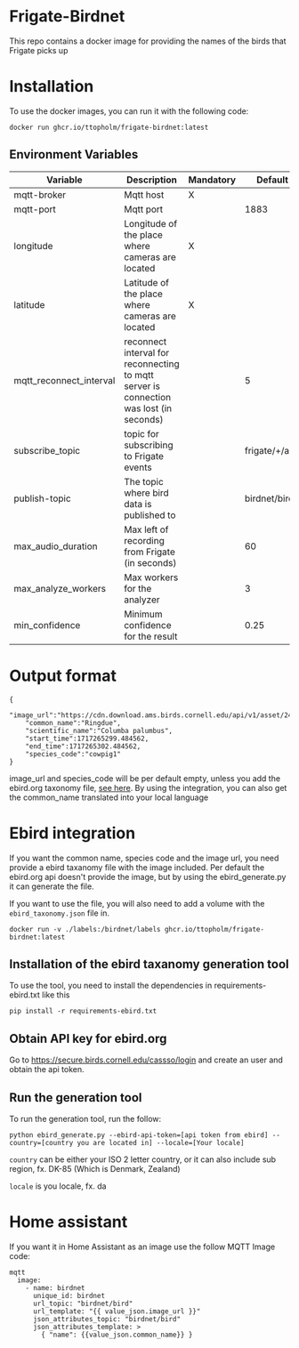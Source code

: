# Frigate-Birdnet
This repo contains a docker image for providing the names of the birds that Frigate picks up

# Installation

To use the docker images, you can run it with the following code:
```
docker run ghcr.io/ttopholm/frigate-birdnet:latest
```
## Environment Variables
| Variable      | Description | Mandatory | Default Value |
| ----------- | ----------- | ----------- | ----------- |
| mqtt-broker      | Mqtt host       | X ||
| mqtt-port    | Mqtt port        | | 1883 |
| longitude | Longitude of the place where cameras are located | X ||
| latitude  | Latitude of the place where cameras are located | X ||
| mqtt_reconnect_interval   | reconnect interval for reconnecting to mqtt server is connection was lost (in seconds)        | | 5 |
| subscribe_topic    | topic for subscribing to Frigate events        | | frigate/+/audio/bird |
| publish-topic   | The topic where bird data is published to      | | birdnet/bird |
| max_audio_duration    | Max left of recording from Frigate (in seconds)       | | 60 |
| max_analyze_workers   | Max workers for the analyzer      | | 3 |
| min_confidence    | Minimum confidence for the result        | | 0.25 |

# Output format
```
{
    "image_url":"https://cdn.download.ams.birds.cornell.edu/api/v1/asset/242173971/900",
    "common_name":"Ringdue",
    "scientific_name":"Columba palumbus",
    "start_time":1717265299.484562,
    "end_time":1717265302.484562,
    "species_code":"cowpig1"
}
```

image_url and species_code will be per default empty, unless you add the ebird.org taxonomy file, [see here](#ebird-integration). By using the integration, you can also get the common_name translated into your local language

# Ebird integration
If you want the common name, species code and the image url, you need provide a ebird taxanomy file with the image included. Per default the ebird.org api doesn't provide the image, but by using the ebird_generate.py it can generate the file.

If you want to use the file, you will also need to add a volume with the <code>ebird_taxonomy.json</code> file in.

```
docker run -v ./labels:/birdnet/labels ghcr.io/ttopholm/frigate-birdnet:latest
```

## Installation of the ebird taxanomy generation tool

To use the tool, you need to install the dependencies in requirements-ebird.txt like this
```
pip install -r requirements-ebird.txt
```

## Obtain API key for ebird.org
Go to https://secure.birds.cornell.edu/cassso/login and create an user and obtain the api token.

## Run the generation tool
To run the generation tool, run the follow:
```
python ebird_generate.py --ebird-api-token=[api token from ebird] --country=[country you are located in] --locale=[Your locale]
```
<code>country</code> can be either your ISO 2 letter country, or it can also include sub region, fx. DK-85 (Which is Denmark, Zealand)

<code>locale</code> is you locale, fx. da


# Home assistant
If you want it in Home Assistant as an image use the follow MQTT Image code:

```
mqtt
  image:
    - name: birdnet
      unique_id: birdnet
      url_topic: "birdnet/bird"
      url_template: "{{ value_json.image_url }}"
      json_attributes_topic: "birdnet/bird"
      json_attributes_template: >
        { "name": {{value_json.common_name}} }
```